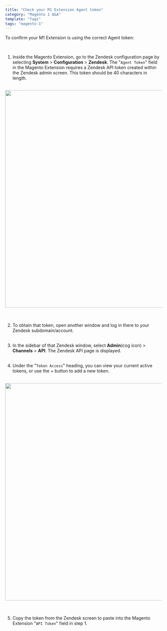 ```yaml
---
title: "Check your M1 Extension Agent token"
category: "Magento 1 Q&A"
template: "faqs"
tags: "magento-1"
---
```


To confirm your M1 Extension is using the correct Agent token:

<br>

1. Inside the Magento Extension, go to the Zendesk configuration page by selecting **System** > **Configuration** > **Zendesk**. The "`Agent Token`" field in the Magento Extension requires a Zendesk API token created within the Zendesk admin screen. This token should be 40 characters in length.
   <br/>
   <br/>

<center>
  <img class="border" src="/images/magento1-extension-agent-token-screenshot.png" data-canonical-src="/images/magento1-extension-agent-token-screenshot.png" width="700" />
</center>

<br/>
<br/>

2. To obtain that token, open another window and log in there to your Zendesk subdomain/account.
   <br/>
   <br/>

3) In the sidebar of that Zendesk window, select **Admin**(cog icon) > **Channels** > **API**. The Zendesk API page is displayed.
   <br/>
   <br/>

4) Under the "`Token Access`" heading, you can view your current active tokens, or use the + button to add a new token.
   <br/>
   <br/>

<center>
  <img class="border" src="/images/magento1-zendesk-agent-token-screenshot.png" data-canonical-src="/images/magento1-zendesk-agent-token-screenshot.png" width="700" />
</center>

<br/>
<br/>

5. Copy the token from the Zendesk screen to paste into the Magento Extension "`API Token`" field in step 1.

